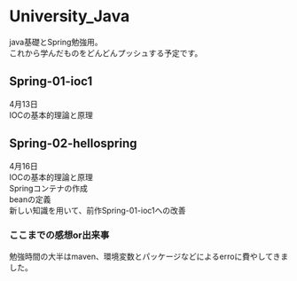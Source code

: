 # University_Java
java基礎とSpring勉強用。<br/>
これから学んだものをどんどんプッシュする予定です。

## Spring-01-ioc1
4月13日<br>
IOCの基本的理論と原理

## Spring-02-hellospring
4月16日<br>
IOCの基本的理論と原理<br>
Springコンテナの作成<br>
beanの定義<br>
新しい知識を用いて、前作Spring-01-ioc1への改善
### ここまでの感想or出来事
勉強時間の大半はmaven、環境変数とパッケージなどによるerroに費やしてきました。
